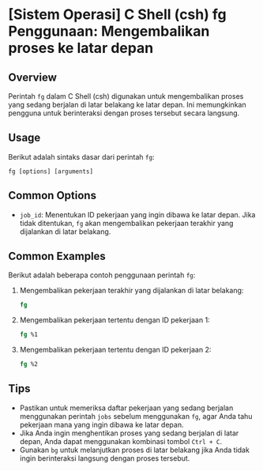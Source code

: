# [Sistem Operasi] C Shell (csh) fg Penggunaan: Mengembalikan proses ke latar depan

## Overview
Perintah `fg` dalam C Shell (csh) digunakan untuk mengembalikan proses yang sedang berjalan di latar belakang ke latar depan. Ini memungkinkan pengguna untuk berinteraksi dengan proses tersebut secara langsung.

## Usage
Berikut adalah sintaks dasar dari perintah `fg`:

```
fg [options] [arguments]
```

## Common Options
- `job_id`: Menentukan ID pekerjaan yang ingin dibawa ke latar depan. Jika tidak ditentukan, `fg` akan mengembalikan pekerjaan terakhir yang dijalankan di latar belakang.

## Common Examples
Berikut adalah beberapa contoh penggunaan perintah `fg`:

1. Mengembalikan pekerjaan terakhir yang dijalankan di latar belakang:
   ```csh
   fg
   ```

2. Mengembalikan pekerjaan tertentu dengan ID pekerjaan 1:
   ```csh
   fg %1
   ```

3. Mengembalikan pekerjaan tertentu dengan ID pekerjaan 2:
   ```csh
   fg %2
   ```

## Tips
- Pastikan untuk memeriksa daftar pekerjaan yang sedang berjalan menggunakan perintah `jobs` sebelum menggunakan `fg`, agar Anda tahu pekerjaan mana yang ingin dibawa ke latar depan.
- Jika Anda ingin menghentikan proses yang sedang berjalan di latar depan, Anda dapat menggunakan kombinasi tombol `Ctrl + C`.
- Gunakan `bg` untuk melanjutkan proses di latar belakang jika Anda tidak ingin berinteraksi langsung dengan proses tersebut.